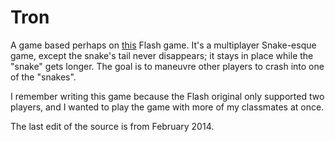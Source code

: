 # Tron

A game based perhaps on [this](https://www.twoplayergames.org/Tron/221.html)
Flash game. It's a multiplayer Snake-esque game, except the snake's tail never
disappears; it stays in place while the "snake" gets longer. The goal is to
maneuvre other players to crash into one of the "snakes".

I remember writing this game because the Flash original only supported two
players, and I wanted to play the game with more of my classmates at once.

The last edit of the source is from February 2014.
